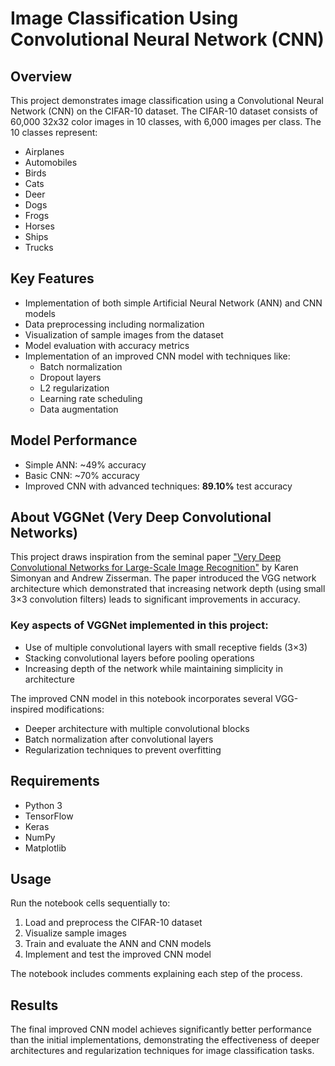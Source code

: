 # Image Classification Using Convolutional Neural Network (CNN)

## Overview
This project demonstrates image classification using a Convolutional Neural Network (CNN) on the CIFAR-10 dataset. The CIFAR-10 dataset consists of 60,000 32x32 color images in 10 classes, with 6,000 images per class. The 10 classes represent:
- Airplanes
- Automobiles
- Birds
- Cats
- Deer
- Dogs
- Frogs
- Horses
- Ships
- Trucks

## Key Features
- Implementation of both simple Artificial Neural Network (ANN) and CNN models
- Data preprocessing including normalization
- Visualization of sample images from the dataset
- Model evaluation with accuracy metrics
- Implementation of an improved CNN model with techniques like:
  - Batch normalization  
  - Dropout layers  
  - L2 regularization  
  - Learning rate scheduling  
  - Data augmentation

## Model Performance
- Simple ANN: ~49% accuracy  
- Basic CNN: ~70% accuracy  
- Improved CNN with advanced techniques: **89.10%** test accuracy

## About VGGNet (Very Deep Convolutional Networks)
This project draws inspiration from the seminal paper ["Very Deep Convolutional Networks for Large-Scale Image Recognition"](https://arxiv.org/abs/1409.1556) by Karen Simonyan and Andrew Zisserman. The paper introduced the VGG network architecture which demonstrated that increasing network depth (using small 3×3 convolution filters) leads to significant improvements in accuracy.

### Key aspects of VGGNet implemented in this project:
- Use of multiple convolutional layers with small receptive fields (3×3)
- Stacking convolutional layers before pooling operations
- Increasing depth of the network while maintaining simplicity in architecture

The improved CNN model in this notebook incorporates several VGG-inspired modifications:
- Deeper architecture with multiple convolutional blocks
- Batch normalization after convolutional layers
- Regularization techniques to prevent overfitting

## Requirements
- Python 3  
- TensorFlow  
- Keras  
- NumPy  
- Matplotlib  

## Usage
Run the notebook cells sequentially to:
1. Load and preprocess the CIFAR-10 dataset  
2. Visualize sample images  
3. Train and evaluate the ANN and CNN models  
4. Implement and test the improved CNN model  

The notebook includes comments explaining each step of the process.

## Results
The final improved CNN model achieves significantly better performance than the initial implementations, demonstrating the effectiveness of deeper architectures and regularization techniques for image classification tasks.
